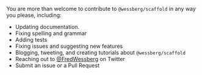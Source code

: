 You are more than welcome to contribute to `@wessberg/scaffold` in any way you please, including:

- Updating documentation.
- Fixing spelling and grammar
- Adding tests
- Fixing issues and suggesting new features
- Blogging, tweeting, and creating tutorials about `@wessberg/scaffold`
- Reaching out to [@FredWessberg](https://twitter.com/FredWessberg) on Twitter
- Submit an issue or a Pull Request